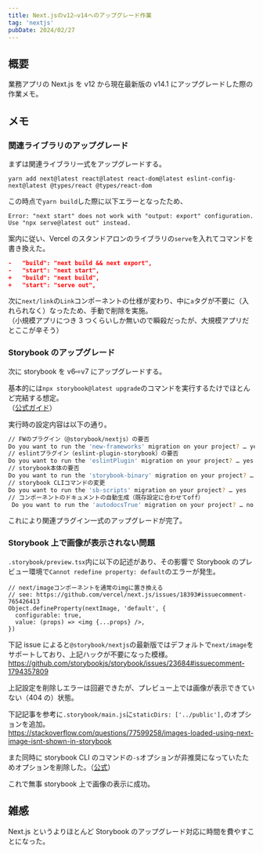 ```yaml
---
title: Next.jsのv12⇨v14へのアップグレード作業
tag: 'nextjs'
pubDate: 2024/02/27
---
```


## 概要

業務アプリの Next.js を v12 から現在最新版の v14.1 にアップグレードした際の作業メモ。

## メモ

### 関連ライブラリのアップグレード

まずは関連ライブラリ一式をアップグレードする。

```
yarn add next@latest react@latest react-dom@latest eslint-config-next@latest @types/react @types/react-dom
```

この時点で`yarn build`した際に以下エラーとなったため、

```
Error: "next start" does not work with "output: export" configuration. Use "npx serve@latest out" instead.
```

案内に従い、Vercel のスタンドアロンのライブラリの`serve`を入れてコマンドを書き換えた。

```json:package.json
-   "build": "next build && next export",
-   "start": "next start",
+   "build": "next build",
+   "start": "serve out",
```

次に`next/link`の`Link`コンポーネントの仕様が変わり、中に`a`タグが不要に（入れられなく）なったため、手動で削除を実施。\
（小規模アプリにつき 3 つくらいしか無いので瞬殺だったが、大規模アプリだとここが辛そう）

### Storybook のアップグレード

次に storybook を v6⇨v7 にアップグレードする。

基本的には`npx storybook@latest upgrade`のコマンドを実行するたけでほとんど完結する想定。\
（[公式ガイド](https://storybook.js.org/recipes/next)）

実行時の設定内容は以下の通り。

```sh
// FWのプラグイン（@storybook/nextjs）の要否
Do you want to run the 'new-frameworks' migration on your project? … yes
// eslintプラグイン（eslint-plugin-storybook）の要否
Do you want to run the 'eslintPlugin' migration on your project? … yes
// storybook本体の要否
Do you want to run the 'storybook-binary' migration on your project? … yes
// storybook CLIコマンドの変更
Do you want to run the 'sb-scripts' migration on your project? … yes
// コンポーネントのドキュメントの自動生成（既存設定に合わせてoff）
 Do you want to run the 'autodocsTrue' migration on your project? … no
```

これにより関連プラグイン一式のアップグレードが完了。

### Storybook 上で画像が表示されない問題

`.storybook/preview.tsx`内に以下の記述があり、その影響で Storybook のプレビュー環境で`Cannot redefine property: default`のエラーが発生。

```tsx:.storybook/preview.tsx
// next/imageコンポーネントを通常のimgに置き換える
// see: https://github.com/vercel/next.js/issues/18393#issuecomment-765426413
Object.defineProperty(nextImage, 'default', {
  configurable: true,
  value: (props) => <img {...props} />,
})
```

下記 issue によると`@storybook/nextjs`の最新版ではデフォルトで`next/image`をサポートしており、上記ハックが不要になった模様。
https://github.com/storybookjs/storybook/issues/23684#issuecomment-1794357809

上記設定を削除しエラーは回避できたが、プレビュー上では画像が表示できていない（404 の）状態。

下記記事を参考に`.storybook/main.js`に`staticDirs: ['../public'],`のオプションを追加。\
https://stackoverflow.com/questions/77599258/images-loaded-using-next-image-isnt-shown-in-storybook

また同時に storybook CLI のコマンドの`-s`オプションが非推奨になっていたためオプションを削除した。（[公式](https://storybook.js.org/docs/api/cli-options)）

これで無事 storybook 上で画像の表示に成功。

## 雑感

Next.js というよりほとんど Storybook のアップグレード対応に時間を費やすことになった。
